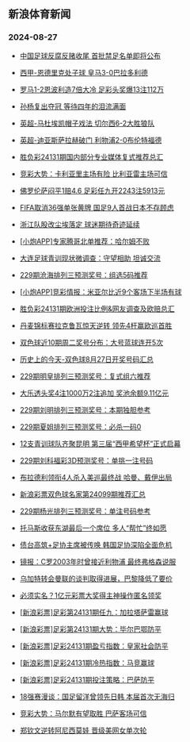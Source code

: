 ## 新浪体育新闻 
### 2024-08-27

+ [中国足球反腐反赌收尾 首批禁足名单即将公布](https://sports.sina.com.cn/china/2024-08-26/doc-inckxptm6650846.shtml)

+ [西甲-恩德里克处子球 皇马3-0巴拉多利德](https://sports.sina.com.cn/g/laliga/2024-08-26/doc-inckxpti9848661.shtml)

+ [罗马1-2恩波利造7倍大冷 足彩头奖爆13注112万](https://sports.sina.com.cn/l/2024-08-26/doc-inckxptm6627916.shtml)

+ [孙杨复出夺冠 等待四年的泪流满面](https://sports.sina.com.cn/g/pl/2024-08-26/doc-inckxtzf9802374.shtml)

+ [英超-马杜埃凯帽子戏法 切尔西6-2大胜狼队](https://sports.sina.com.cn/g/pl/2024-08-26/doc-inckxptm6627754.shtml)

+ [英超-迪亚斯萨拉赫破门 利物浦2-0布伦特福德](https://sports.sina.com.cn/g/pl/2024-08-26/doc-inckximr8504483.shtml)

+ [胜负彩24131期国内部分专业媒体复式推荐总汇](https://sports.sina.com.cn/l/2024-08-26/doc-inckxtzi6554043.shtml)

+ [竞彩大势：卡利亚里主场有险 比利亚雷主场可信](https://sports.sina.com.cn/l/2024-08-26/doc-inckxpti9851151.shtml)

+ [佛罗伦萨闷平1赔4.6 足彩任九开2243注5913元](https://sports.sina.com.cn/l/2024-08-26/doc-inckxtzm8301697.shtml)

+ [FIFA取消36强单张黄牌 国足9人首战日本不存顾虑](https://sports.sina.com.cn/china/2024-08-26/doc-inckxtzp5065920.shtml)

+ [浙江队股改尘埃落定 球迷期待奇迹延续](https://sports.sina.com.cn/china/2024-08-26/doc-inckxpti9884418.shtml)

+ [[小炮APP]专家腾哥北单推荐：哈尔姆不败](https://sports.sina.com.cn/l/2024-08-26/doc-inckyeri4885617.shtml)

+ [大连足球青训现状微调查：守望相助 坦诚交流](https://sports.sina.com.cn/china/2024-08-26/doc-inckxyim5012522.shtml)

+ [229期沧海排列三预测奖号：组选5码推荐](https://sports.sina.com.cn/l/2024-08-26/doc-inckyerc6380376.shtml)

+ [[小炮APP]竞彩情报：米亚尔比近9个客场下半场有球](https://sports.sina.com.cn/l/2024-08-26/doc-inckxtzi6577219.shtml)

+ [胜负彩24131期欧洲投注比例&网友调查及欧赔总汇](https://sports.sina.com.cn/l/2024-08-26/doc-inckximt5269209.shtml)

+ [丹麦锦标赛拉克鲁瓦惊天逆转 领先4杆赢欧巡首胜](https://sports.sina.com.cn/golf/epgatour/2024-08-26/doc-inckxptm6647755.shtml)

+ [双色球近10期周二奖号分布：大号蓝球连开5次](https://sports.sina.com.cn/l/2024-08-26/doc-inckyerf8123855.shtml)

+ [历史上的今天-双色球8月27日开奖号码汇总](https://sports.sina.com.cn/l/2024-08-26/doc-inckyeri4887974.shtml)

+ [229期明皇排列三预测奖号：复式组六推荐](https://sports.sina.com.cn/l/2024-08-26/doc-inckyerc6379705.shtml)

+ [大乐透头奖4注1000万2注追加 奖池余额9.11亿元](https://sports.sina.com.cn/l/2024-08-26/doc-inckyvnz4667901.shtml)

+ [229期刘明排列三预测奖号：本期独胆参考](https://sports.sina.com.cn/l/2024-08-26/doc-inckyerc6380088.shtml)

+ [229期夏姐排列三预测奖号：必杀一码0](https://sports.sina.com.cn/l/2024-08-26/doc-inckyerc6379032.shtml)

+ [12支青训球队齐聚昆明 第三届“西甲希望杯”正式启幕](https://sports.sina.com.cn/china/other/2024-08-26/doc-inckykxc8070235.shtml)

+ [229期刘科福彩3D预测奖号：单挑一注号码](https://sports.sina.com.cn/l/2024-08-26/doc-inckxyim5008653.shtml)

+ [布拉德利领衔4人杀入美巡最终战 哈曼、戴伊出局](https://sports.sina.com.cn/golf/pgatour/2024-08-26/doc-inckxyii8226416.shtml)

+ [新浪彩票双色球名家第24099期推荐汇总](https://sports.sina.com.cn/l/2024-08-26/doc-inckyerc6390109.shtml)

+ [229期杨光排列三预测奖号：单注号码参考](https://sports.sina.com.cn/l/2024-08-26/doc-inckyeri4883926.shtml)

+ [托马斯收获东湖最后一个席位 多人“帮忙”终如愿](https://sports.sina.com.cn/golf/pgatour/2024-08-26/doc-inckxyii8226064.shtml)

+ [债台高筑+足协主席被传唤 韩国足协深陷全面危机](https://sports.sina.com.cn/china/2024-08-26/doc-inckxtzi6556750.shtml)

+ [镜报：C罗2003年时曾接近利物浦 最终弗格森说服](https://sports.sina.com.cn/g/2024-08-26/doc-inckyzux4560103.shtml)

+ [乌加特转会曼联的谈判取得进展，巴黎降低了要价](https://sports.sina.com.cn/g/2024-08-26/doc-inckyzur9285298.shtml)

+ [必须实名？1亿元彩票大奖得主神操作匿名领奖](https://sports.sina.com.cn/l/2024-08-27/doc-inckzsss6126754.shtml)

+ [[新浪彩票]足彩第24131期任九：加拉塔萨雷赢球](https://sports.sina.com.cn/l/2024-08-27/doc-inckzssu2912750.shtml)

+ [[新浪彩票]足彩第24131期大势：毕尔巴鄂防平](https://sports.sina.com.cn/l/2024-08-27/doc-inckzsss6135046.shtml)

+ [[新浪彩票]足彩24131期盈亏指数：皇家社会防平](https://sports.sina.com.cn/l/2024-08-27/doc-inckzsss6136623.shtml)

+ [[新浪彩票]足彩24131期冷热指数：马竞赢球](https://sports.sina.com.cn/l/2024-08-27/doc-inckzsss6130243.shtml)

+ [[新浪彩票]足彩24131期投注策略：巴萨防平](https://sports.sina.com.cn/l/2024-08-27/doc-inckzsss6136008.shtml)

+ [18强赛漫谈：国足留洋曾领先日韩 本届首次无海归](https://sports.sina.com.cn/china/2024-08-27/doc-inckzwys2850695.shtml)

+ [竞彩大势：马尔默有望取胜 巴萨客场可信](https://sports.sina.com.cn/l/2024-08-27/doc-inckzsss6129769.shtml)

+ [郑钦文逆转阿尼西莫娃 晋级美网女单次轮](https://sports.sina.com.cn/o/2024-08-27/doc-inckzssp7526865.shtml)

